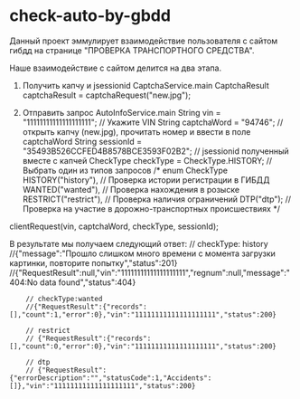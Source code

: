 # check-auto-by-gbdd
Данный проект эммулирует взаимодействие пользователя с сайтом гибдд на странице "ПРОВЕРКА ТРАНСПОРТНОГО СРЕДСТВА".

Наше взаимодействие с сайтом делится на два этапа.

1) Получить капчу и jsessionid
CaptchaService.main
CaptchaResult captchaResult = captchaRequest("new.jpg");

2) Отправить запрос 
AutoInfoService.main
String vin = "11111111111111111111"; // Укажите VIN
String captchaWord = "94746"; // открыть капчу (new.jpg), прочитать номер и ввести в поле captchaWord
String sessionId = "35493B526CCFED4B8578BCE3593F02B2"; // jsessionid полученный вместе с капчей
CheckType checkType = CheckType.HISTORY; // Выбрать один из типов запросов
/*
enum CheckType 
        HISTORY("history"), // Проверка истории регистрации в ГИБДД
        WANTED("wanted"), // Проверка нахождения в розыске
        RESTRICT("restrict"), // Проверка наличия ограничений
        DTP("dtp"); // Проверка на участие в дорожно-транспортных происшествиях
*/

clientRequest(vin, captchaWord, checkType, sessionId);

В результате мы получаем следующий ответ:
        // checkType: history
        //{"message":"Прошло слишком много времени с момента загрузки картинки, повторите попытку","status":201}
        //{"RequestResult":null,"vin":"11111111111111111111","regnum":null,"message":"404:No data found","status":404}

        // checkType:wanted
        //{"RequestResult":{"records":[],"count":1,"error":0},"vin":"11111111111111111111","status":200}

        // restrict
        // {"RequestResult":{"records":[],"count":0,"error":0},"vin":"11111111111111111111","status":200}

        // dtp
        // {"RequestResult":{"errorDescription":"","statusCode":1,"Accidents":[]},"vin":"11111111111111111111","status":200}
